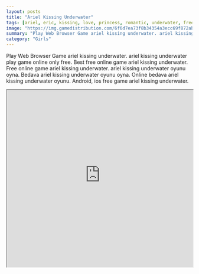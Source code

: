 ```yaml
---
layout: posts
title: "Ariel Kissing Underwater"
tags: [ariel, eric, kissing, love, princess, romantic, underwater, free, online, games, oyna, game, free, games, play, play, games]
image: "https://img.gamedistribution.com/6f6d7ea73f8b34354a3ecc69f872abfd.jpg"
summary: "Play Web Browser Game ariel kissing underwater. ariel kissing underwater play game online only free. Best free online game ariel kissing underwater. Free online game ariel kissing underwater. ariel kissing underwater oyunu oyna. Bedava ariel kissing underwater oyunu oyna. Online bedava ariel kissing underwater oyunu. Android, ios free game ariel kissing underwater."
category: "Girls"
---
```


Play Web Browser Game ariel kissing underwater. ariel kissing underwater play game online only free. Best free online game ariel kissing underwater. Free online game ariel kissing underwater. ariel kissing underwater oyunu oyna. Bedava ariel kissing underwater oyunu oyna. Online bedava ariel kissing underwater oyunu. Android, ios free game ariel kissing underwater.

<iframe width="100%" height="480px;" src="https://flash.gamedistribution.com?game=6f6d7ea73f8b34354a3ecc69f872abfd"></iframe>